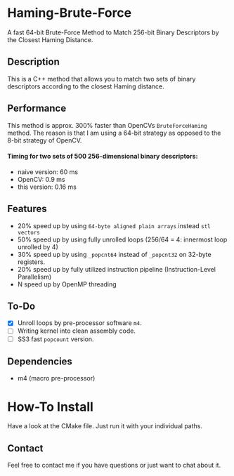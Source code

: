 # Haming-Brute-Force
A fast 64-bit Brute-Force Method to Match 256-bit Binary Descriptors by the Closest Haming Distance.

## Description

This is a C++ method that allows you to match two sets of binary descriptors according to the closest Haming distance.

## Performance
This method is approx. 300% faster than OpenCVs ```BruteForceHaming``` method. The reason is that I am using a 64-bit strategy
as opposed to the 8-bit strategy of OpenCV.

#### Timing for two sets of 500 256-dimensional binary descriptors:
- naive version: 60 ms
- OpenCV: 0.9 ms
- this version: 0.16 ms

## Features
- 20% speed up by using ```64-byte aligned plain arrays``` instead ```stl vectors```
- 50% speed up by using fully unrolled loops (256/64 = 4: innermost loop unrolled by 4)
- 30% speed up by using ```_popcnt64``` instead of ```_popcnt32``` on 32-byte registers. 
- 20% speed up by fully utilized instruction pipeline (Instruction-Level Parallelism)
- N speed up by OpenMP threading

## To-Do
- [x] Unroll loops by pre-processor software ```m4```.
- [ ] Writing kernel into clean assembly code.
- [ ] SS3 fast ```popcount``` version.

## Dependencies
- m4 (macro pre-processor)

# How-To Install
Have a look at the CMake file. Just run it with your individual paths.

## Contact
Feel free to contact me if you have questions or just want to chat about it.
